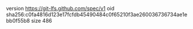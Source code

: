 version https://git-lfs.github.com/spec/v1
oid sha256:c0fa4816d123e17fcfdb45490484c0f65210f3ae260036736734ae1ebb0f55b8
size 486
